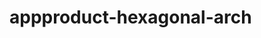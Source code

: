  # appproduct-hexagonal-arch                 
            
         
                      
        
               
                 
              
                      
      
       
         
  
 
 
